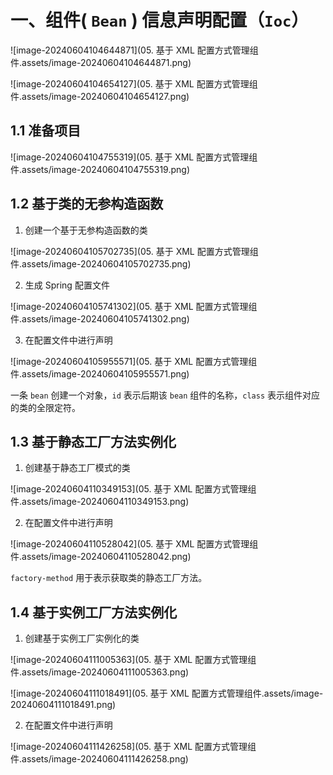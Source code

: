 # 一、组件( `Bean` ) 信息声明配置（`Ioc`）

![image-20240604104644871](05. 基于 XML 配置方式管理组件.assets/image-20240604104644871.png)

![image-20240604104654127](05. 基于 XML 配置方式管理组件.assets/image-20240604104654127.png)

## 1.1 准备项目

![image-20240604104755319](05. 基于 XML 配置方式管理组件.assets/image-20240604104755319.png)

## 1.2 基于类的无参构造函数

1. 创建一个基于无参构造函数的类

![image-20240604105702735](05. 基于 XML 配置方式管理组件.assets/image-20240604105702735.png)

2. 生成 Spring 配置文件

![image-20240604105741302](05. 基于 XML 配置方式管理组件.assets/image-20240604105741302.png)

3. 在配置文件中进行声明

![image-20240604105955571](05. 基于 XML 配置方式管理组件.assets/image-20240604105955571.png)

一条 `bean` 创建一个对象，`id` 表示后期该 `bean` 组件的名称，`class` 表示组件对应的类的全限定符。

## 1.3 基于静态工厂方法实例化

1. 创建基于静态工厂模式的类

![image-20240604110349153](05. 基于 XML 配置方式管理组件.assets/image-20240604110349153.png)

2. 在配置文件中进行声明

![image-20240604110528042](05. 基于 XML 配置方式管理组件.assets/image-20240604110528042.png)

`factory-method` 用于表示获取类的静态工厂方法。

## 1.4 基于实例工厂方法实例化

1. 创建基于实例工厂实例化的类

![image-20240604111005363](05. 基于 XML 配置方式管理组件.assets/image-20240604111005363.png)

![image-20240604111018491](05. 基于 XML 配置方式管理组件.assets/image-20240604111018491.png)

2. 在配置文件中进行声明

![image-20240604111426258](05. 基于 XML 配置方式管理组件.assets/image-20240604111426258.png)